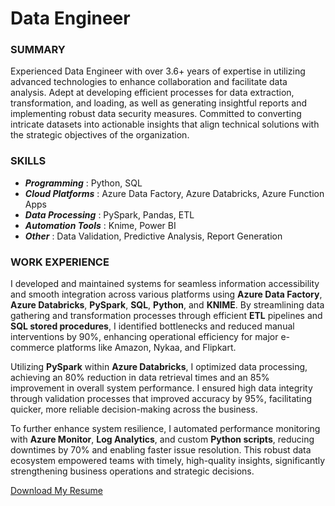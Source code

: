 # Data Engineer
### SUMMARY
Experienced Data Engineer with over 3.6+ years of expertise in utilizing advanced technologies to enhance collaboration and facilitate data analysis. Adept at developing efficient processes for data extraction, transformation, and loading, as well as generating insightful reports and implementing robust data security measures. Committed to converting intricate datasets into actionable insights that align technical solutions with the strategic objectives of the organization.

### SKILLS
* ***Programming*** : Python, SQL
* ***Cloud Platforms*** : Azure Data Factory, Azure Databricks, Azure Function Apps
* ***Data Processing*** : PySpark, Pandas, ETL
* ***Automation Tools*** : Knime, Power BI
* ***Other*** : Data Validation, Predictive Analysis, Report Generation
  
### WORK EXPERIENCE
I developed and maintained systems for seamless information accessibility and smooth integration across various platforms using **Azure Data Factory**, **Azure Databricks**, **PySpark**, **SQL**, **Python**, and **KNIME**. By streamlining data gathering and transformation processes through efficient **ETL** pipelines and **SQL stored procedures**, I identified bottlenecks and reduced manual interventions by 90%, enhancing operational efficiency for major e-commerce platforms like Amazon, Nykaa, and Flipkart.

Utilizing **PySpark** within **Azure Databricks**, I optimized data processing, achieving an 80% reduction in data retrieval times and an 85% improvement in overall system performance. I ensured high data integrity through validation processes that improved accuracy by 95%, facilitating quicker, more reliable decision-making across the business.

To further enhance system resilience, I automated performance monitoring with **Azure Monitor**, **Log Analytics**, and custom **Python scripts**, reducing downtimes by 70% and enabling faster issue resolution. This robust data ecosystem empowered teams with timely, high-quality insights, significantly strengthening business operations and strategic decisions.

[Download My Resume](assets/resume.pdf)


